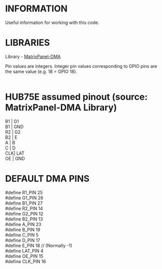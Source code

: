 # INFORMATION

Useful information for working with this code.

# LIBRARIES

Library - [MatrixPanel-DMA](https://github.com/mrfaptastic/ESP32-HUB75-MatrixPanel-DMA)

Pin values are integers. Integer pin values corresponding to GPIO pins are the same value (e.g. 18 = GPIO 18).<br/><br/>

# HUB75E assumed pinout (source: MatrixPanel-DMA Library)

R1 | G1 <br/>
B1 | GND <br/>
R2 | G2 <br/>
B2 | E <br/>
A | B <br/>
C | D <br/>
CLK| LAT <br/>
OE | GND <br/>

# DEFAULT DMA PINS

#define R1_PIN 25 <br/>
#define G1_PIN 26 <br/>
#define B1_PIN 27 <br/>
#define R2_PIN 14 <br/>
#define G2_PIN 12 <br/>
#define B2_PIN 13 <br/>
#define A_PIN 23 <br/>
#define B_PIN 19 <br/>
#define C_PIN 5 <br/>
#define D_PIN 17 <br/>
#define E_PIN 18 // (Normally -1) <br/>
#define LAT_PIN 4 <br/>
#define OE_PIN 15 <br/>
#define CLK_PIN 16 <br/>
